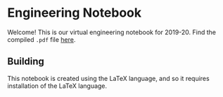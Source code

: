 # Engineering Notebook

Welcome! This is our virtual engineering notebook for 2019-20. Find the compiled `.pdf` file [here](https://github.com/vexteam2019-20/EngineeringNotebook/blob/master/main.pdf).

## Building

This notebook is created using the LaTeX language, and so it requires installation of the LaTeX language.
